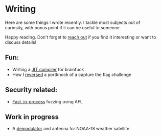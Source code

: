 # Writing
Here are some things I wrote recently. I tackle most subjects out of curiosity, with bonus point if it can be useful to someone. 

Happy reading. Don't forget to [reach out](mailto:toastedcornflakes@gmail.com) if you find it interesting or want to discuss details!

## Fun:
* Writing a [JIT compiler](articles/jit-brainfuck.html) for brainfuck
* How I [reversed](articles/cysca_portknock.html) a portknock of a capture the flag challenge

## Security related:
* [Fast, in-process](articles/fuzzing_capstone_with_afl.html) fuzzing using AFL

## Work in progress
* A [demodulator](articles/weather_sattelite.html) and antenna for NOAA-18 weather satellite.
